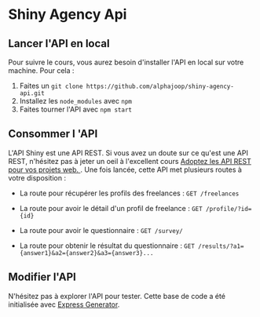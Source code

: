# Shiny Agency Api

## Lancer l'API en local

Pour suivre le cours, vous aurez besoin d'installer l'API en local sur votre machine. Pour cela :
1. Faites un `git clone https://github.com/alphajoop/shiny-agency-api.git`
2. Installez les `node_modules` avec `npm`
3. Faites tourner l'API avec `npm start`


## Consommer l 'API
L'API Shiny est une API REST. Si vous avez un doute sur ce qu'est une API REST, n'hésitez pas à jeter un oeil à l'excellent cours [Adoptez les API REST pour vos projets web. 
](https://openclassrooms.com/fr/courses/6573181-adoptez-les-api-rest-pour-vos-projets-web). 
Une fois lancée, cette API met plusieurs routes à votre disposition :

- La route pour récupérer les profils des freelances :
`GET /freelances`

- La route pour avoir le détail d'un profil de freelance :
`GET /profile/?id={id}`

- La route pour avoir le questionnaire :
`GET /survey/`

- La route pour obtenir le résultat du questionnaire :
`GET /results/?a1={answer1}&a2={answer2}&a3={answer3}...`


## Modifier l'API

N'hésitez pas à explorer l'API pour tester. Cette base de code a été initialisée avec [Express Generator](https://expressjs.com/fr/starter/generator.html).